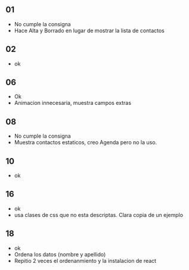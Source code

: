 ## 01
* No cumple la consigna
* Hace Alta y Borrado en lugar de mostrar la lista de contactos

## 02
* ok

## 06
* Ok
* Animacion innecesaria, muestra campos extras

## 08
* No cumple la consigna
* Muestra contactos estaticos, creo Agenda pero no la uso.


## 10
* ok

## 16
* ok
* usa clases de css que no esta descriptas. Clara copia de un ejemplo

## 18
* ok
* Ordena los datos (nombre y apellido)
* Repitio 2 veces el ordenanmiento y la instalacion de react